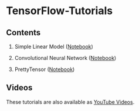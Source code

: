 # TensorFlow-Tutorials

## Contents

1. Simple Linear Model ([Notebook](https://github.com/Hvass-Labs/TensorFlow-Tutorials/blob/master/01_Simple_Linear_Model.ipynb))

2. Convolutional Neural Network ([Notebook](https://github.com/Hvass-Labs/TensorFlow-Tutorials/blob/master/02_Convolutional_Neural_Network.ipynb))

3. PrettyTensor ([Notebook](https://github.com/Hvass-Labs/TensorFlow-Tutorials/blob/master/03_PrettyTensor.ipynb))

## Videos

These tutorials are also available as [YouTube Videos](https://www.youtube.com/playlist?list=PL9Hr9sNUjfsmEu1ZniY0XpHSzl5uihcXZ).

